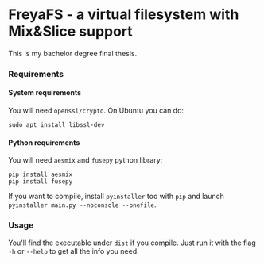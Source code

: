 # FreyaFS - a virtual filesystem with Mix&Slice support

This is my bachelor degree final thesis.

### Requirements

#### System requirements

You will need `openssl/crypto`. On Ubuntu you can do:
```
sudo apt install libssl-dev
```

#### Python requirements

You will need `aesmix` and `fusepy` python library:
```
pip install aesmix
pip install fusepy
```

If you want to compile, install `pyinstaller` too with `pip` and launch `pyinstaller main.py --noconsole --onefile`.

### Usage

You'll find the executable under `dist` if you compile.
Just run it with the flag `-h` or `--help` to get all the info you need.